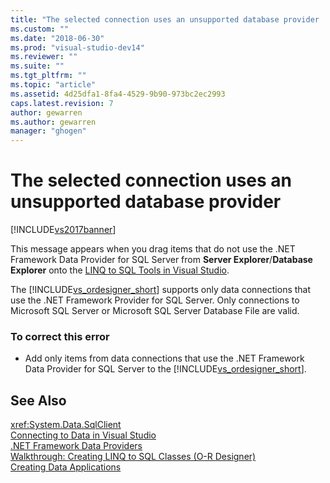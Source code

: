 ```yaml
---
title: "The selected connection uses an unsupported database provider | Microsoft Docs"
ms.custom: ""
ms.date: "2018-06-30"
ms.prod: "visual-studio-dev14"
ms.reviewer: ""
ms.suite: ""
ms.tgt_pltfrm: ""
ms.topic: "article"
ms.assetid: 4d25dfa1-8fa4-4529-9b90-973bc2ec2993
caps.latest.revision: 7
author: gewarren
ms.author: gewarren
manager: "ghogen"
---
```

# The selected connection uses an unsupported database provider
[!INCLUDE[vs2017banner](../includes/vs2017banner.md)]

  
This message appears when you drag items that do not use the .NET Framework Data Provider for SQL Server from **Server Explorer**/**Database Explorer** onto the [LINQ to SQL Tools in Visual Studio](../data-tools/linq-to-sql-tools-in-visual-studio2.md).  
  
 The [!INCLUDE[vs_ordesigner_short](../includes/vs-ordesigner-short-md.md)] supports only data connections that use the .NET Framework Provider for SQL Server. Only connections to Microsoft SQL Server or Microsoft SQL Server Database File are valid.  
  
### To correct this error  
  
-   Add only items from data connections that use the .NET Framework Data Provider for SQL Server to the [!INCLUDE[vs_ordesigner_short](../includes/vs-ordesigner-short-md.md)].  
  
## See Also  
 <xref:System.Data.SqlClient>   
 [Connecting to Data in Visual Studio](../data-tools/connecting-to-data-in-visual-studio.md)   
 [.NET Framework Data Providers](http://msdn.microsoft.com/library/03a9fc62-2d24-491a-9fe6-d6bdb6dcb131)   
 [Walkthrough: Creating LINQ to SQL Classes (O-R Designer)](http://msdn.microsoft.com/library/35aad4a4-2e8a-46e2-ae09-5fbfd333c233)   
 [Creating Data Applications](../data-tools/creating-data-applications.md)


